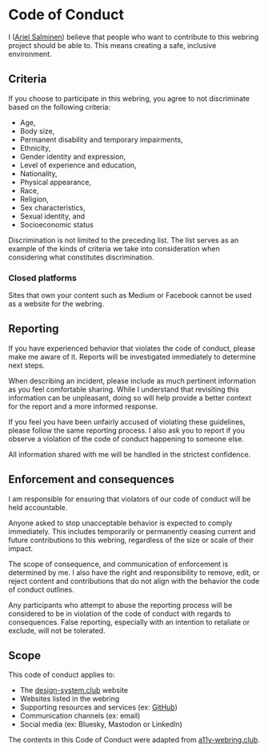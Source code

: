 # Code of Conduct

I ([Ariel Salminen](https://arielsalminen.com/)) believe that people who want to contribute to this webring project should be able to. This means creating a safe, inclusive environment.

## Criteria

If you choose to participate in this webring, you agree to not discriminate based on the following criteria:

- Age,
- Body size,
- Permanent disability and temporary impairments,
- Ethnicity,
- Gender identity and expression,
- Level of experience and education,
- Nationality,
- Physical appearance,
- Race,
- Religion,
- Sex characteristics,
- Sexual identity, and
- Socioeconomic status

Discrimination is not limited to the preceding list. The list serves as an example of the kinds of criteria we take into consideration when considering what constitutes discrimination.

### Closed platforms

Sites that own your content such as Medium or Facebook cannot be used as a website for the webring.

## Reporting

If you have experienced behavior that violates the code of conduct, please make me aware of it. Reports will be investigated immediately to determine next steps.

When describing an incident, please include as much pertinent information as you feel comfortable sharing. While I understand that revisiting this information can be unpleasant, doing so will help provide a better context for the report and a more informed response.

If you feel you have been unfairly accused of violating these guidelines, please follow the same reporting process. I also ask you to report if you observe a violation of the code of conduct happening to someone else.

All information shared with me will be handled in the strictest confidence.

## Enforcement and consequences

I am responsible for ensuring that violators of our code of conduct will be held accountable.

Anyone asked to stop unacceptable behavior is expected to comply immediately. This includes temporarily or permanently ceasing current and future contributions to this webring, regardless of the size or scale of their impact.

The scope of consequence, and communication of enforcement is determined by me. I also have the right and responsibility to remove, edit, or reject content and contributions that do not align with the behavior the code of conduct outlines.

Any participants who attempt to abuse the reporting process will be considered to be in violation of the code of conduct with regards to consequences. False reporting, especially with an intention to retaliate or exclude, will not be tolerated.

## Scope

This code of conduct applies to:

- The [design-system.club](https://design-system.club/) website
- Websites listed in the webring
- Supporting resources and services (ex: [GitHub](https://github.com/arielsalminen/design-system.club))
- Communication channels (ex: email)
- Social media (ex: Bluesky, Mastodon or LinkedIn)

The contents in this Code of Conduct were adapted from [a11y-webring.club](https://github.com/ericwbailey/a11y-webring.club/blob/main/.github/CODE_OF_CONDUCT.md).
